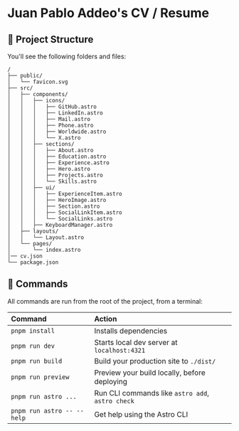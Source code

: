 # Juan Pablo Addeo's CV / Resume

## 🚀 Project Structure

You'll see the following folders and files:

```text
/
├── public/
│   └── favicon.svg
├── src/
│   ├── components/
│   │   ├── icons/
│   │   │   ├── GitHub.astro
│   │   │   ├── LinkedIn.astro
│   │   │   ├── Mail.astro
│   │   │   ├── Phone.astro
│   │   │   ├── Worldwide.astro
│   │   │   └── X.astro
│   │   ├── sections/
│   │   │   ├── About.astro
│   │   │   ├── Education.astro
│   │   │   ├── Experience.astro
│   │   │   ├── Hero.astro
│   │   │   ├── Projects.astro
│   │   │   └── Skills.astro
│   │   ├── ui/
│   │   │   ├── ExperienceItem.astro
│   │   │   ├── HeroImage.astro
│   │   │   ├── Section.astro
│   │   │   ├── SocialLinkItem.astro
│   │   │   └── SocialLinks.astro
│   │   ├── KeyboardManager.astro
│   ├── layouts/
│   │   └── Layout.astro
│   └── pages/
│       └── index.astro
│── cv.json
└── package.json
```

## 🧞 Commands

All commands are run from the root of the project, from a terminal:

| Command                    | Action                                           |
| :------------------------- | :----------------------------------------------- |
| `pnpm install`             | Installs dependencies                            |
| `pnpm run dev`             | Starts local dev server at `localhost:4321`      |
| `pnpm run build`           | Build your production site to `./dist/`          |
| `pnpm run preview`         | Preview your build locally, before deploying     |
| `pnpm run astro ...`       | Run CLI commands like `astro add`, `astro check` |
| `pnpm run astro -- --help` | Get help using the Astro CLI                     |
